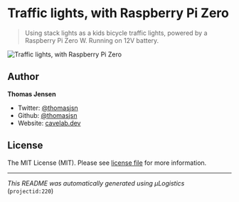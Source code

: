 # Traffic lights, with Raspberry Pi Zero

> Using stack lights as a kids bicycle traffic lights, powered by a Raspberry Pi Zero W. Running on 12V battery.

![Traffic lights, with Raspberry Pi Zero](https://i.logistics.cavelab.net/large/2641.jpeg)

## Author
**Thomas Jensen**
* Twitter: [@thomasjsn](https://twitter.com/thomasjsn)
* Github: [@thomasjsn](https://github.com/thomasjsn)
* Website: [cavelab.dev](https://cavelab.dev)

## License
The MIT License (MIT). Please see [license file](LICENSE.txt) for more information.

---
_This README was automatically generated using µLogistics_ (`projectid:220`)
